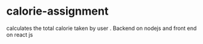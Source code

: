 # calorie-assignment
calculates the total calorie taken by user . Backend on nodejs and front end on react js 
